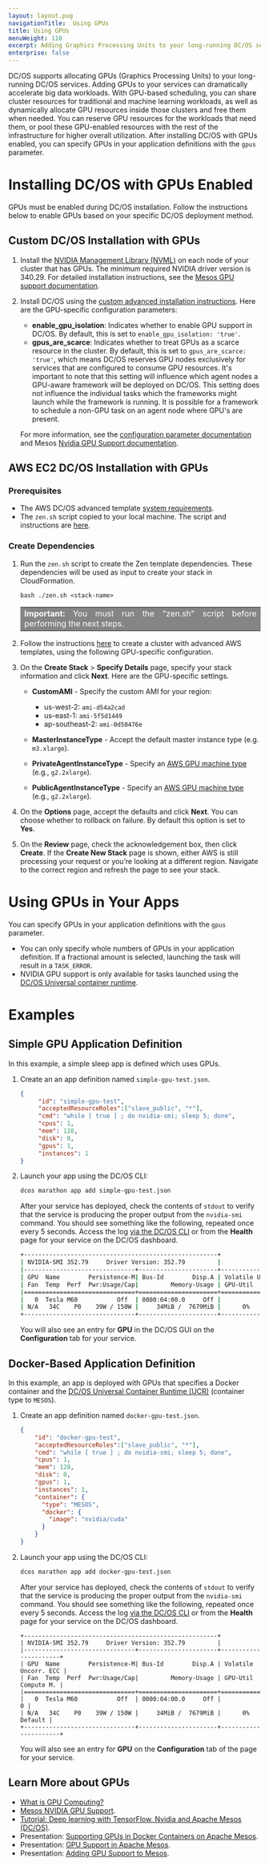 ```yaml
---
layout: layout.pug
navigationTitle:  Using GPUs
title: Using GPUs
menuWeight: 110
excerpt: Adding Graphics Processing Units to your long-running DC/OS services
enterprise: false
---
```



DC/OS supports allocating GPUs (Graphics Processing Units) to your long-running DC/OS services. Adding GPUs to your services can dramatically accelerate big data workloads. With GPU-based scheduling, you can share cluster resources for traditional and machine learning workloads, as well as dynamically allocate GPU resources inside those clusters and free them when needed. You can reserve GPU resources for the workloads that need them, or pool these GPU-enabled resources with the rest of the infrastructure for higher overall utilization. After installing DC/OS with GPUs enabled, you can specify GPUs in your application definitions with the `gpus` parameter.

# Installing DC/OS with GPUs Enabled
GPUs must be enabled during DC/OS installation. Follow the instructions below to enable GPUs based on your specific DC/OS deployment method.

## Custom DC/OS Installation with GPUs

1.  Install the [NVIDIA Management Library (NVML)](https://developer.nvidia.com/nvidia-management-library-nvml) on each node of your cluster that has GPUs. The minimum required NVIDIA driver version is 340.29. For detailed installation instructions, see the [Mesos GPU support documentation](http://mesos.apache.org/documentation/latest/gpu-support/#external-dependencies).
1.  Install DC/OS using the [custom advanced installation instructions](/dcos/1.11/installing/production/deploying-dcos/installation/). Here are the GPU-specific configuration parameters:

    -  **enable_gpu_isolation**: Indicates whether to enable GPU support in DC/OS. By default, this is set to `enable_gpu_isolation: 'true'`.
    -  **gpus_are_scarce**: Indicates whether to treat GPUs as a scarce resource in the cluster. By default, this is set to `gpus_are_scarce: 'true'`, which means DC/OS reserves GPU nodes exclusively for services that are configured to consume GPU resources. It's important to note that this setting will influence which agent nodes a GPU-aware framework will be deployed on DC/OS. This setting does not influence the individual tasks which the frameworks might launch while the framework is running. It is possible for a framework to schedule a non-GPU task on an agent node where GPU's are present.

    For more information, see the [configuration parameter documentation](/dcos/1.11/installing/production/advanced-configuration/configuration-reference/#enable-gpu-isolation) and Mesos [Nvidia GPU Support documentation](http://mesos.apache.org/documentation/latest/gpu-support/#external-dependencies).

## AWS EC2 DC/OS Installation with GPUs

###  Prerequisites
- The AWS DC/OS advanced template [system requirements](/dcos/1.11/installing/production/system-requirements/).
- The `zen.sh` script copied to your local machine. The script and instructions are [here](/dcos/1.11/installing/evaluation/community-supported-methods/aws/advanced/).

### Create Dependencies

1. Run the `zen.sh` script to create the Zen template dependencies. These dependencies will be used as input to create your stack in CloudFormation.

   ```
   bash ./zen.sh <stack-name>
   ```

    <table class=“table” bgcolor=#858585>
    <tr>
    <td align=justify style=color:white><strong>Important:</strong> You must run the "zen.sh" script before performing the next steps.</td>
    </tr>
    </table>

1. Follow the instructions [here](/dcos/1.11/installing/evaluation/community-supported-methods/aws/advanced/) to create a cluster with advanced AWS templates, using the following GPU-specific configuration.

1. On the **Create Stack** > **Specify Details** page, specify your stack information and click **Next**. Here are the GPU-specific settings.

   - **CustomAMI** - Specify the custom AMI for your region:

      - us-west-2: `ami-d54a2cad`
      - us-east-1: `ami-5f5d1449`
      - ap-southeast-2: `ami-0d50476e`

   - **MasterInstanceType** - Accept the default master instance type (e.g. `m3.xlarge`).
   - **PrivateAgentInstanceType** - Specify an [AWS GPU machine type](https://aws.amazon.com/ec2/instance-types/#p2) (e.g., `g2.2xlarge`).
   - **PublicAgentInstanceType** - Specify an [AWS GPU machine type](https://aws.amazon.com/ec2/instance-types/#p2) (e.g., `g2.2xlarge`).

1. On the **Options** page, accept the defaults and click **Next**. You can choose whether to rollback on failure. By default this option is set to **Yes**.

1. On the **Review** page, check the acknowledgement box, then click **Create**. If the **Create New Stack** page is shown, either AWS is still processing your request or you’re looking at a different region. Navigate to the correct region and refresh the page to see your stack.

# Using GPUs in Your Apps

You can specify GPUs in your application definitions with the `gpus` parameter.

-  You can only specify whole numbers of GPUs in your application definition. If a fractional amount is selected, launching the task will result in a `TASK_ERROR`.
-  NVIDIA GPU support is only available for tasks launched using the [DC/OS Universal container runtime](/dcos/1.11/deploying-services/containerizers/).

# Examples

## Simple GPU Application Definition
In this example, a simple sleep app is defined which uses GPUs.

1.  Create an an app definition named `simple-gpu-test.json`.

    ```json
    {
         "id": "simple-gpu-test",
         "acceptedResourceRoles":["slave_public", "*"],
         "cmd": "while [ true ] ; do nvidia-smi; sleep 5; done",
         "cpus": 1,
         "mem": 128,
         "disk": 0,
         "gpus": 1,
         "instances": 1
    }
    ```

1.  Launch your app using the DC/OS CLI:

    ```bash
    dcos marathon app add simple-gpu-test.json
    ```

    After your service has deployed, check the contents of `stdout` to verify that the service is producing the proper output from the `nvidia-smi` command. You should see something like the following, repeated once every 5 seconds. Access the log [via the DC/OS CLI](/dcos/1.11/monitoring/logging/quickstart/) or from the **Health** page for your service on the DC/OS dashboard.

    ```bash
    +------------------------------------------------------+
    | NVIDIA-SMI 352.79     Driver Version: 352.79         |
    |-------------------------------+----------------------+----------------------+
    | GPU  Name        Persistence-M| Bus-Id        Disp.A | Volatile Uncorr. ECC |
    | Fan  Temp  Perf  Pwr:Usage/Cap|         Memory-Usage | GPU-Util  Compute M. |
    |===============================+======================+======================|
    |   0  Tesla M60           Off  | 0000:04:00.0     Off |                    0 |
    | N/A   34C    P0    39W / 150W |     34MiB /  7679MiB |      0%      Default |
    +-------------------------------+----------------------+----------------------+
    ```

    You will also see an entry for **GPU** in the DC/OS GUI on the **Configuration** tab for your service.

## Docker-Based Application Definition
In this example, an app is deployed with GPUs that specifies a Docker container and the [DC/OS Universal Container Runtime (UCR)](/dcos/1.11/deploying-services/containerizers/) (container type to `MESOS`).

1.  Create an app definition named `docker-gpu-test.json`.

    ```json
    {
        "id": "docker-gpu-test",
        "acceptedResourceRoles":["slave_public", "*"],
        "cmd": "while [ true ] ; do nvidia-smi; sleep 5; done",
        "cpus": 1,
        "mem": 128,
        "disk": 0,
        "gpus": 1,
        "instances": 1,
        "container": {
          "type": "MESOS",
          "docker": {
            "image": "nvidia/cuda"
          }
        }
    }
    ```

1.  Launch your app using the DC/OS CLI:

    ```bash
    dcos marathon app add docker-gpu-test.json
    ```

    After your service has deployed, check the contents of `stdout` to verify that the service is producing the proper output from the `nvidia-smi` command. You should see something like the following, repeated once every 5 seconds. Access the log [via the DC/OS CLI](/dcos/1.11/monitoring/logging/quickstart/) or from the **Health** page for your service on the DC/OS dashboard.

    ```
    +------------------------------------------------------+
    | NVIDIA-SMI 352.79     Driver Version: 352.79         |
    |-------------------------------+----------------------+----------------------+
    | GPU  Name        Persistence-M| Bus-Id        Disp.A | Volatile Uncorr. ECC |
    | Fan  Temp  Perf  Pwr:Usage/Cap|         Memory-Usage | GPU-Util  Compute M. |
    |===============================+======================+======================|
    |   0  Tesla M60           Off  | 0000:04:00.0     Off |                    0 |
    | N/A   34C    P0    39W / 150W |     34MiB /  7679MiB |      0%      Default |
    +-------------------------------+----------------------+----------------------+
    ```

    You will also see an entry for **GPU** on the **Configuration** tab of the page for your service.

## Learn More about GPUs

- [What is GPU Computing?](http://www.nvidia.com/object/what-is-gpu-computing.html)
- [Mesos NVIDIA GPU Support](https://github.com/apache/mesos/blob/master/docs/gpu-support.md).
- [Tutorial: Deep learning with TensorFlow, Nvidia and Apache Mesos (DC/OS)](https://dcos.io/blog/2017/tutorial-deep-learning-with-tensorflow-nvidia-and-apache-mesos-dc-os-part-1/index.html).
- Presentation: [Supporting GPUs in Docker Containers on Apache Mesos](https://docs.google.com/presentation/d/1FnuEW2ic5d-cpSyVOUMfUSM7WxJlZtTAAWt2dZXJ52A/edit#slide=id.p).
- Presentation: [GPU Support in Apache Mesos](https://www.youtube.com/watch?v=giJ4GXFoeuA).
- Presentation: [Adding GPU Support to Mesos](https://docs.google.com/presentation/d/1Y1IUlWV6g1HzD1wYIYXy6AmbfnczWfjvvmqqpeDFBic/edit#slide=id.p).

